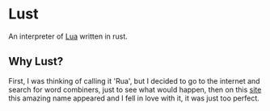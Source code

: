 # Lust

An interpreter of [Lua](https://www.lua.org) written in rust.

## Why Lust?

First, I was thinking of calling it 'Rua', but I decided to go to the internet and search for word combiners, just to see what would happen, then on this [site](https://wordcombiner.com) this amazing name appeared and I fell in love with it, it was just too perfect.
